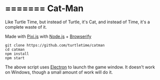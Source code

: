=======
Cat-Man
=======

Like Turtle Time, but instead of Turtle, it's Cat, and instead of Time, it's a complete waste of it.

Made with [Pixi.js](http://www.pixijs.com) with [Node.js](https://nodejs.org) + [Browserify](http://browserify.org)

```
git clone https://github.com/turtletime/catman
cd catman
npm install
npm start
```

The above script uses [Electron](http://electron.atom.io) to launch the game window.
It doesn't work on Windows, though a small amount of work will do it.
